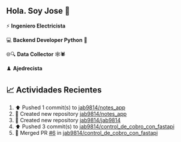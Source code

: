 ## Hola. Soy Jose 👋

:zap: **Ingeniero Electricista**

:computer: **Backend Developer Python** :snake:

🌐🔍 **Data Collector** 🕸️🕷

♟️ **Ajedrecista**

## :chart_with_upwards_trend: Actividades Recientes 
<!--RECENT_ACTIVITY:start-->
1. ⬆️ Pushed 1 commit(s) to [jab9814/notes_app](https://github.com/jab9814/notes_app)<br>
2. 📔 Created new repository [jab9814/notes_app](https://github.com/jab9814/notes_app)<br>
3. 📔 Created new repository [jab9814/jab9814](https://github.com/jab9814/jab9814)<br>
4. ⬆️ Pushed 3 commit(s) to [jab9814/control_de_cobro_con_fastapi](https://github.com/jab9814/control_de_cobro_con_fastapi)<br>
5. 🎉 Merged PR [#6](https://github.com/jab9814/control_de_cobro_con_fastapi/pull/6) in [jab9814/control_de_cobro_con_fastapi](https://github.com/jab9814/control_de_cobro_con_fastapi)<br>
<!--RECENT_ACTIVITY:end-->

<!--
**jab9814/jab9814** is a ✨ _special_ ✨ repository because its `README.md` (this file) appears on your GitHub profile.

Here are some ideas to get you started:

- 🔭 I’m currently working on ...
- 🌱 I’m currently learning ...
- 👯 I’m looking to collaborate on ...
- 🤔 I’m looking for help with ...
- 💬 Ask me about ...
- 📫 How to reach me: ...
- 😄 Pronouns: ...
- ⚡ Fun fact: ...
-->

